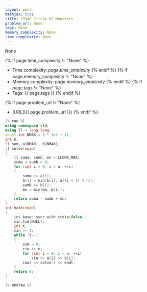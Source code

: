 ```yaml
---
layout: post
mathjax: true
title: 1334C Circle Of Monsters
problem_url: None
tags: None
memory_complexity: None
time_complexity: None
---
```


None


{% if page.time_complexity != "None" %}
- Time complexity: ${{ page.time_complexity }}$
{% endif %}
{% if page.memory_complexity != "None" %}
- Memory complexity: ${{ page.memory_complexity }}$
{% endif %}
{% if page.tags != "None" %}
- Tags: {{ page.tags }}
{% endif %}

{% if page.problem_url != "None" %}
- [URL]({{ page.problem_url }})
{% endif %}

```cpp
{% raw %}
using namespace std;
using ll = long long;
const int NMAX = 3 * 1e5 + 11;
int n;
ll sum, a[NMAX], b[NMAX];
ll solve(void)
{
    ll suma, sumb, mn = LLONG_MAX;
    suma = sumb = 0;
    for (int i = 0; i < n; ++i)
    {
        suma += a[i];
        b[i] = min(b[i], a[(i + 1) % n]);
        sumb += b[i];
        mn = min(mn, b[i]);
    }
    return suma - sumb + mn;
}
int main(void)
{
    ios_base::sync_with_stdio(false);
    cin.tie(NULL);
    int t;
    cin >> t;
    while (t--)
    {
        sum = 0;
        cin >> n;
        for (int i = 0; i < n; ++i)
            cin >> a[i] >> b[i];
        cout << solve() << endl;
    }
    return 0;
}

{% endraw %}
```